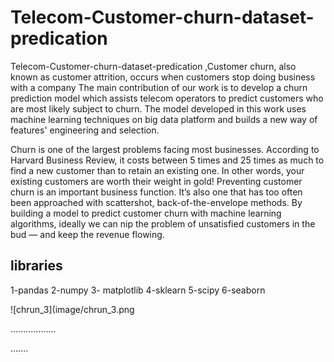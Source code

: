 # Telecom-Customer-churn-dataset-predication
Telecom-Customer-churn-dataset-predication ,Customer churn, also known as customer attrition, occurs when customers stop doing business with a company
The main contribution of our work is to develop a churn prediction model which assists telecom operators to predict customers who are most likely subject to churn. The model developed in this work uses machine learning techniques on big data platform and builds a new way of features' engineering and selection.

Churn is one of the largest problems facing most businesses. According to Harvard Business Review, it costs between 5 times and 25 times as much to find a new customer than to retain an existing one. In other words, your existing customers are worth their weight in gold!
Preventing customer churn is an important business function. It’s also one that has too often been approached with scattershot, back-of-the-envelope methods. By building a model to predict customer churn with machine learning algorithms, ideally we can nip the problem of unsatisfied customers in the bud — and keep the revenue flowing.
## libraries
1-pandas
2-numpy
3- matplotlib
4-sklearn
5-scipy
6-seaborn


![chrun_3](image/chrun_3.png


..................



.......





